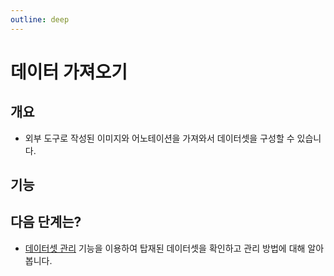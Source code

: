 ```yaml
---
outline: deep
---
```


# 데이터 가져오기

## 개요
- 외부 도구로 작성된 이미지와 어노테이션을 가져와서 데이터셋을 구성할 수 있습니다.

## 기능


## 다음 단계는?
- [데이터셋 관리](./dataset-list) 기능을 이용하여 탑재된 데이터셋을 확인하고 관리 방법에 대해 알아봅니다.


